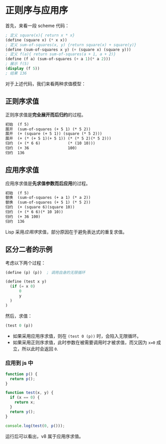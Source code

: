 # 正则序与应用序

首先，来看一段 scheme 代码：

```scheme
; 定义 square(x){ return x * x}
(define (square x) (* x x))
; 定义 sum-of-squares(x, y) {return square(x) + square(y)}
(define (sum-of-squares x y) (+ (square x) (square y)))
; 定义 f(a){ return sum-of-squares(a + 1, a + 2)}
(define (f a) (sum-of-squares (+ a 1)(* a 2)))
; 展示 f(5)
(display (f 5))
; 结果 136
```

对于上述代码，我们来看两种求值模型：

## 正则序求值

正则序求值是**完全展开而后归约**的过程。

```txt
初始  (f 5)
展开  (sum-of-squares (+ 5 1) (* 5 2))
展开  (+ (square (+ 5 1)) (square (* 5 2)))
展开  (+ (* (+ 5 1)(+ 5 1)) (* (* 5 2)(* 5 2)))
归约  (+ (* 6 6)            (* (10 10)))
归约  (+ 36                 100)
归约  136
```

## 应用序求值

应用序求值是**先求值参数而后应用**的过程。

```txt
初始  (f 5)
替换  (sum-of-squares (+ a 1) (* a 2))
替换  (sum-of-squares (+ 5 1) (* 5 2))
归约  (+ (square 6)(square 10))
归约  (+ (* 6 6)(* 10 10))
归约  (+ 36 100)
归约  136
```

Lisp 采用*应用序*求值，部分原因在于避免表达式的重复求值。

## 区分二者的示例

考虑以下两个过程：

```scheme
(define (p) (p))  ; 调用自身的无限循环

(define (test x y)
  (if (= x 0)
      0
      y
  )
)
```

然后，求值：

```scheme
(test 0 (p))
```

- 如果采用应用序求值，则在 `(test 0 (p))` 时，会陷入无限循环。
- 如果采用正则序求值，此时参数在被需要调用时才被求值，而又因为 `x=0` 成立，所以此时会返回 `0`.

### 应用到 js 中

```javascript
function p() {
  return p();
}

function test(x, y) {
  if (x == 0) {
    return x;
  }
  return y();
}

console.log(test(0, p()));
```

运行后可以看出，v8 属于应用序求值。
